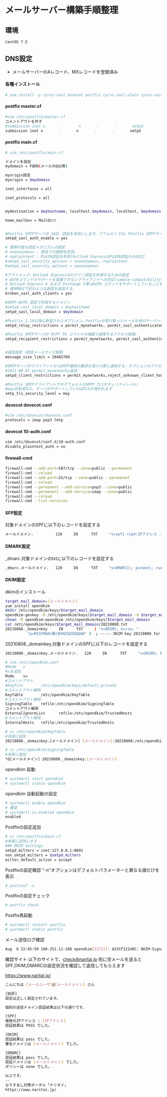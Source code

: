 # メールサーバー構築手順整理

## 環境
```bash
CentOS 7.5
```

## DNS設定
- メールサーバーのAレコード、MXレコードを登録済み


#### 各種インストール
```bash
# yum install -y cyrus-sasl dovecot postfix cyrus-sasl-plain cyrus-sasl-md5
```

#### postfix master.cf
```bash
#vim /etc/postfix/master.cf
コメントアウトを外す
#submission inet n       -       n       -       -       smtpd
submission inet n       -       n       -       -       smtpd
```

#### postfix main.cf
```bash
# vim /etc/postfix/main.cf

ドメインを設定
mydomain = FQDN(メールの@以降)

myorigin設定
myorigin = $mydomain

inet_interfaces = all

inet_protocols = all


mydestination = $myhostname, localhost.$mydomain, localhost, $mydomain, FQDN(メールの@以降)

home_mailbox = Maildir/


#Postfix SMTPサーバの SASL 認証を有効にします。デフォルトでは、Postfix SMTPサーバは認証を使いません。
smtpd_sasl_auth_enable = yes

# 使用可能な認証メカニズムの設定
# noanonymous : 匿名での接続を拒否。
# noplaintext : PLAIN認証を拒否(Outlook ExpressはPLAIN認証のみ対応）
#smtpd_sasl_security_options = noanonymous, noplaintext
#smtpd_sasl_security_options = noanonymous

#アウトルック，Outlook Expressのログイン認証を利用するための設定
# AUTHコマンドのサポートを認識できないクライアントへの対応(sample-compatibility.cf)
# Outlook Express 4 および Exchange 5等はAUTH コマンドをサポートしていることを認識できないので、
# 使用時は下記のような設定を追加する。
broken_sasl_auth_clients = yes

#SMTP-AUTH 認証で利用するドメイン
#smtpd_sasl_local_domain = $myhostname
smtpd_sasl_local_domain = $mydomain

#Postfix 2.10以降に新設されたオプション。Postfixが受け取ったメールを他のサーバへリレーさせるポリシを規定する
smtpd_relay_restrictions = permit_mynetworks, permit_sasl_authenticated, reject_unauth_destination

#Postfix SMTPサーバが RCPT TO コマンドの場面で適用するアクセス制限。
smtpd_recipient_restrictions = permit_mynetworks, permit_sasl_authenticated, reject_unauth_destination


#追加設定（受信メールサイズ制限
message_size_limit = 10485760

#SMTPサーバがクライアントからSMTP接続の要求を受けた際に適用する、オプションのアクセス制限。
#2021-08-07 permit_mynetworks追加
smtpd_client_restrictions = permit_mynetworks,reject_unknown_client_hostname

#Postfix SMTPクライアントでのデフォルトのSMTP TLSセキュリティレベル;
#may日和見TLS。サーバがサポートしていればTLSが使われます
smtp_tls_security_level = may
```


#### dovecot dovecot.conf
```bash
#vim /etc/dovecot/dovecot.conf
protocols = imap pop3 lmtp
```

#### dovecot 10-auth.conf
```bash
vim /etc/dovecot/conf.d/10-auth.conf
disable_plaintext_auth = no
```

#### firewall-cmd
```bash
firewall-cmd --add-port=587/tcp --zone=public --permanent
firewall-cmd --reload
firewall-cmd --add-port=25/tcp --zone=public --permanent
firewall-cmd --reload
firewall-cmd --permanent --add-service=pop3 --zone=public
firewall-cmd --permanent --add-service=imap --zone=public
firewall-cmd --reload
firewall-cmd --list-services
```


#### SFP設定
対象ドメインのSPFに以下のレコードを設定する
```bash
メールドメイン.          120     IN      TXT     "v=spf1 +ip4:IPアドレス -all"
```

#### DMARK設定
_dmarc.対象ドメインのtxtに以下のレコードを設定する
```bash
_dmarc.メールドメイン.   120     IN      TXT     "v=DMARC1\; p=none\; rua=mailto:dmarc-ra@*******\; ruf=mailto:dmarc@*******"
```

#### DKIM設定

dkimのインストール
```bash
target_mail_domain=[メールドメイン]
yum install opendkim
mkdir /etc/opendkim/keys/$target_mail_domain
opendkim-genkey -D /etc/opendkim/keys/$target_mail_domain -d $target_mail_domain -s 20210808 ※←作業日時等
chown -R opendkim:opendkim /etc/opendkim/keys/$target_mail_domain
cat /etc/opendkim/keys/$target_mail_domain/20210808.txt
20210808._domainkey     IN      TXT     ( "v=DKIM1; k=rsa; "
          "p=MIGfMA0(略)B3HZSQIDAQAB" )  ; ----- DKIM key 20210808 for [メールドメイン]
```
20210808._domainkey.対象ドメインのSPFに以下のレコードを設定する
```bash
20210808._domainkey.メールドメイン.   120     IN      TXT     "v=DKIM1; k=rsa; p=MIGfMA0(略)B3HZSQIDAQAB"
```

```bash
# vim /etc/opendkim.conf
#Mode   v
#sを追加
Mode    sv
#コメントアウト
#KeyFile        /etc/opendkim/keys/default.private
#コメントアウト解除
KeyTable        /etc/opendkim/KeyTable
#コメントアウト解除
SigningTable    refile:/etc/opendkim/SigningTable
コメントアウト解除
ExternalIgnoreList      refile:/etc/opendkim/TrustedHosts
#コメントアウト解除
InternalHosts   refile:/etc/opendkim/TrustedHosts
```


```bash
# vi /etc/opendkim/KeyTable
#末尾に追加
20210808._domainkey.[メールドメイン] [メールドメイン]:20210808:/etc/opendkim/keys/[メールドメイン]/20210808.private
```

```bash
# vi /etc/opendkim/SigningTable
#末尾に追加
*@[メールドメイン] 20210808._domainkey.[メールドメイン]
```

opendkim 起動
```bash
# systemctl start opendkim
# systemctl status opendkim
```
opendkim 自動起動の設定
```bash
# systemctl enable opendkim
# 確認
# systemctl is-enabled opendkim
enabled
```

Postfixの設定追加
```bash
# vi /etc/postfix/main.cf
#末尾に追加します
### DKIM Settings
smtpd_milters = inet:127.0.0.1:8891
non_smtpd_milters = $smtpd_milters
milter_default_action = accept
```

Postfixの設定確認
"-n"オプションはデフォルトパラメーターと異なる値だけを表示
```bash
# postconf -n
```
Postfixの設定チェック
```bash
# postfix check
```
Poxtfix再起動
```bash
# systemctl restart postfix
# systemctl status postfix
```
メール送信ログ確認
```bash
Aug  8 22:45:59 160-251-11-168 opendkim[31711]: A33CF12148C: DKIM-Signature field added (s=20210808, d=[メールドメイン名])
```

確認サイト
以下のサイトで、check@naritai.jp 宛に空メールを送ると
SPF,DKIM,DMARCの設定状況を確認して返信してもらえます

https://www.naritai.jp/
```bash
こんにちは [メールユーザ]@[メールドメイン] さん

[総評]
設定は正しく設定されています。

個別の送信ドメイン認証結果は以下の通りです。

[SPF]
接続元IPアドレス : [IPアドレス]
認証結果は PASS でした。

[DKIM]
認証結果は pass でした。
署名ドメインは [メールドメイン] でした。

[DMARC]
認証結果は pass でした。
認証ドメインは [メールドメイン] でした。
ポリシーは none でした。

以上です。
--
なりすまし対策ポータル「ナリタイ」
https://www.naritai.jp/


```
